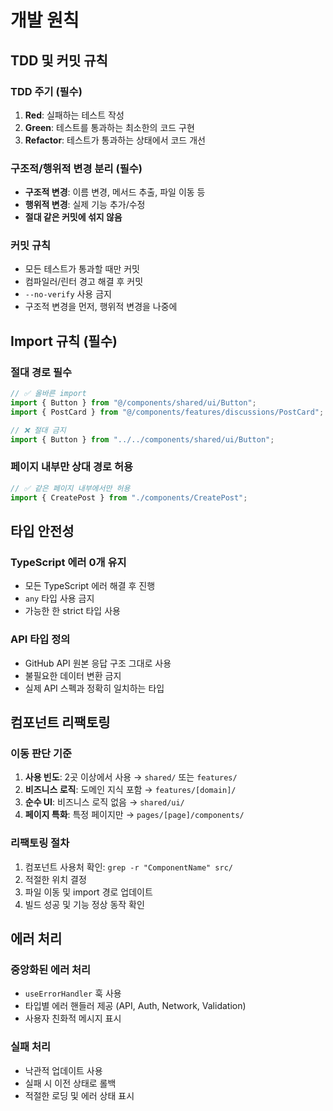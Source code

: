 # 개발 원칙

## TDD 및 커밋 규칙

### TDD 주기 (필수)

1. **Red**: 실패하는 테스트 작성
2. **Green**: 테스트를 통과하는 최소한의 코드 구현  
3. **Refactor**: 테스트가 통과하는 상태에서 코드 개선

### 구조적/행위적 변경 분리 (필수)

- **구조적 변경**: 이름 변경, 메서드 추출, 파일 이동 등
- **행위적 변경**: 실제 기능 추가/수정
- **절대 같은 커밋에 섞지 않음**

### 커밋 규칙

- 모든 테스트가 통과할 때만 커밋
- 컴파일러/린터 경고 해결 후 커밋
- `--no-verify` 사용 금지
- 구조적 변경을 먼저, 행위적 변경을 나중에

## Import 규칙 (필수)

### 절대 경로 필수

```typescript
// ✅ 올바른 import
import { Button } from "@/components/shared/ui/Button";
import { PostCard } from "@/components/features/discussions/PostCard";

// ❌ 절대 금지
import { Button } from "../../components/shared/ui/Button";
```

### 페이지 내부만 상대 경로 허용

```typescript
// ✅ 같은 페이지 내부에서만 허용
import { CreatePost } from "./components/CreatePost";
```

## 타입 안전성

### TypeScript 에러 0개 유지

- 모든 TypeScript 에러 해결 후 진행
- `any` 타입 사용 금지
- 가능한 한 strict 타입 사용

### API 타입 정의

- GitHub API 원본 응답 구조 그대로 사용
- 불필요한 데이터 변환 금지
- 실제 API 스펙과 정확히 일치하는 타입

## 컴포넌트 리팩토링

### 이동 판단 기준

1. **사용 빈도**: 2곳 이상에서 사용 → `shared/` 또는 `features/`
2. **비즈니스 로직**: 도메인 지식 포함 → `features/[domain]/`
3. **순수 UI**: 비즈니스 로직 없음 → `shared/ui/`
4. **페이지 특화**: 특정 페이지만 → `pages/[page]/components/`

### 리팩토링 절차

1. 컴포넌트 사용처 확인: `grep -r "ComponentName" src/`
2. 적절한 위치 결정
3. 파일 이동 및 import 경로 업데이트
4. 빌드 성공 및 기능 정상 동작 확인

## 에러 처리

### 중앙화된 에러 처리

- `useErrorHandler` 훅 사용
- 타입별 에러 핸들러 제공 (API, Auth, Network, Validation)
- 사용자 친화적 메시지 표시

### 실패 처리

- 낙관적 업데이트 사용
- 실패 시 이전 상태로 롤백
- 적절한 로딩 및 에러 상태 표시
